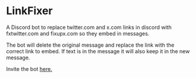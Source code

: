 # LinkFixer
A Discord bot to replace twitter.com and x.com links in discord with fxtwitter.com and fixupx.com so they embed in messages.

The bot will delete the original message and replace the link with the correct link to embed. If text is in the message it will also keep it in the new message.

Invite the bot [here.](https://discord.com/oauth2/authorize?client_id=1179216622339248138&scope=bot&permissions=8192)